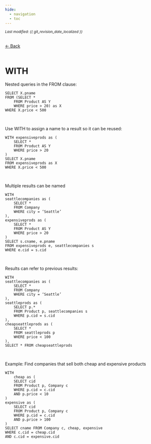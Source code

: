 ```yaml
---
hide:
  - navigation
  - toc
---
```


<small><i>Last modified: {{ git_revision_date_localized }}</i></small>

<div class="back-button">
    <br>
    <a href="javascript:history.back()">← Back</a>
    <br>
    <br>
</div>

# WITH

Nested queries in the FROM clause:
```
SELECT X.pname  
FROM (SELECT *  
	FROM Product AS Y  
	WHERE price > 20) as X
WHERE X.price < 500
```

<br>

Use WITH to assign a name to a result so it can be reused:
```
WITH expensiveprods as (
	SELECT *
	FROM Product AS Y
	WHERE price > 20
)
SELECT X.pname
FROM expensiveprods as X
WHERE X.price < 500
```

<br>

Multiple results can be named  
```
WITH
seattlecompanies as (
	SELECT *
	FROM Company
	WHERE city = ‘Seattle’
),
expensiveprods as (
	SELECT *
	FROM Product AS Y
	WHERE price > 20
)
SELECT s.cname, e.pname
FROM expensiveprods e, seattlecompanies s
WHERE e.cid = s.cid
```

<br>

Results can refer to previous results:
```
WITH  
seattlecompanies as (  
	SELECT *  
	FROM Company  
	WHERE city = ‘Seattle’  
),  
seattleprods as (  
	SELECT p.*  
	FROM Product p, seattlecompanies s  
	WHERE p.cid = s.cid  
),  
cheapseattleprods as (  
	SELECT *  
	FROM seattleprods p  
	WHERE price < 100  
),  
SELECT * FROM cheapseattleprods
```

<br>

Example: Find companies that sell both cheap and expensive products  
```
WITH  
	cheap as (  
	SELECT cid  
	FROM Product p, Company c  
	WHERE p.cid = c.cid  
	AND p.price < 10  
)  
expensive as (  
	SELECT cid  
	FROM Product p, Company c  
	WHERE p.cid = c.cid  
	AND p.price > 100  
)  
SELECT cname FROM Company c, cheap, expensive  
WHERE c.cid = cheap.cid  
AND c.cid = expensive.cid
```